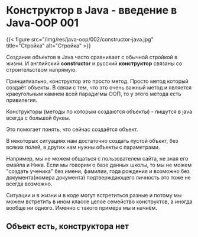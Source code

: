 # Конструктор в Java - введение в Java-OOP 001

{{< figure src="/img/res/java-oop/002/constructor-java.jpg" title="Стройка" alt="Стройка" >}}

Создание объектов в Java часто сравнивает с обычной стройкой в жизни. И английский **constructor** и русский **конструктор** связаны со строительством напрямую. 

Принципиально, конструктор это просто метод. Просто метод который создаёт объекты. В связи с тем, что это очень важный метод и является краеугольным камнем всей парадигмы ООП, то у этого метода есть привилегия.

Конструкторы (методы по которым создаются объекты) - пишутся в java всегда с большой буквы.
 
 Это помогает понять, что сейчас создаётся объект. 
 
 В некоторых ситуациях нам достаточно создать пустой объект, без всяких полей, в других нам нужны объекты с параметрами. 
 
 Например, мы не можем общаться с пользователем сайта, не зная его емайла и Ника. Если мы говорим о базе данных школы, то мы не можем "создать ученика" без имени, фамилии, года рождения и возможно без документа(номера документа) подтверждающего личность это тоже не всегда возможно. 
 
 Ситуации и в жизни и в коде могут встретиться разные и потому мы можем встретить в ином классе целое семейство конструктов, а иногда вообще ни одного. Именно с такого примера мы и начнём.
 
 ## Объект есть, конструктора нет
 
 